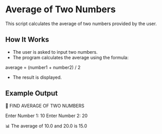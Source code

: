 # Average of Two Numbers

This script calculates the average of two numbers provided by the user.

## How It Works
- The user is asked to input two numbers.
- The program calculates the average using the formula:

average = (number1 + number2) / 2

- The result is displayed.

## Example Output
🔢 FIND AVERAGE OF TWO NUMBERS

Enter Number 1: 10 Enter Number 2: 20

📊 The average of 10.0 and 20.0 is 15.0
